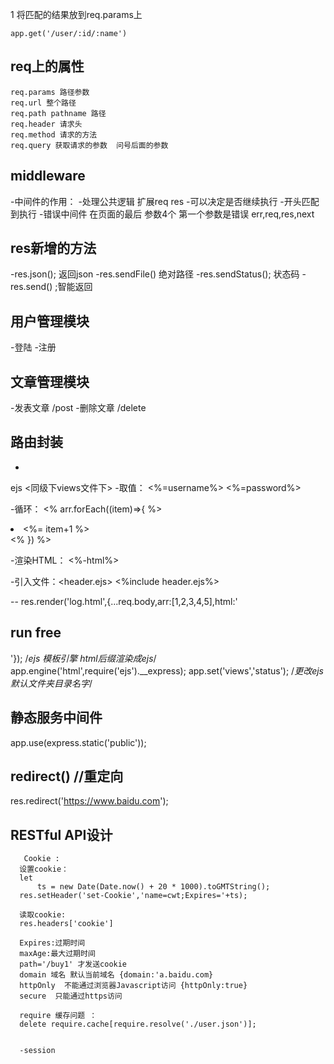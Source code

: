 

 1 将匹配的结果放到req.params上
```
app.get('/user/:id/:name')
```

## req上的属性

```
req.params 路径参数
req.url 整个路径
req.path pathname 路径
req.header 请求头
req.method 请求的方法
req.query 获取请求的参数  问号后面的参数
```

## middleware

-中间件的作用：
 -处理公共逻辑 扩展req res
 -可以决定是否继续执行
 -开头匹配到执行
 -错误中间件 在页面的最后 参数4个 第一个参数是错误 err,req,res,next


## res新增的方法

-res.json(); 返回json
-res.sendFile() 绝对路径
-res.sendStatus(); 状态码
-res.send()  ;智能返回

## 用户管理模块
 -登陆
 -注册
## 文章管理模块
-发表文章 /post
-删除文章 /delete


## 路由封装
 -

 ejs  <同级下views文件下>
 -取值：
 <%=username%>
 <%=password%>


 -循环：
 <% arr.forEach((item)=>{ %>
 <li><%= item+1 %></li>
 <% }) %>


-渲染HTML：
<%-html%>


-引入文件：<header.ejs>
<%include header.ejs%>

-- res.render('log.html',{...req.body,arr:[1,2,3,4,5],html:'<h2>run free</h2>'});
/*ejs 模板引擎 html后缀渲染成ejs*/
app.engine('html',require('ejs').__express);
app.set('views','status');
/*更改ejs默认文件夹目录名字*/


 ## 静态服务中间件
 app.use(express.static('public'));

 ## redirect()  //重定向

 res.redirect('https://www.baidu.com');



 ## RESTful API设计
```
   Cookie :
  设置cookie：
  let
      ts = new Date(Date.now() + 20 * 1000).toGMTString();
  res.setHeader('set-Cookie','name=cwt;Expires='+ts);

  读取cookie:
  res.headers['cookie']

  Expires:过期时间
  maxAge:最大过期时间
  path='/buy1' 才发送cookie
  domain 域名 默认当前域名 {domain:'a.baidu.com}
  httpOnly  不能通过浏览器Javascript访问 {httpOnly:true}
  secure  只能通过https访问

  require 缓存问题 ：
  delete require.cache[require.resolve('./user.json')];


  -session
  
  ```

